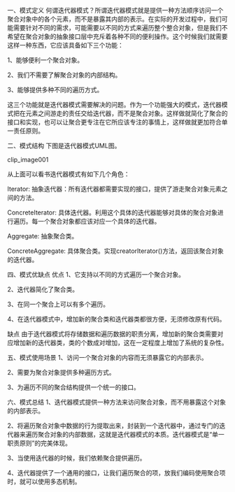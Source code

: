 一、模式定义
何谓迭代器模式？所谓迭代器模式就是提供一种方法顺序访问一个聚合对象中的各个元素，而不是暴露其内部的表示。在实际的开发过程中，我们可能需要针对不同的需求，可能需要以不同的方式来遍历整个整合对象，但是我们不希望在聚合对象的抽象接口层中充斥着各种不同的便利操作。这个时候我们就需要这样一种东西，它应该具备如下三个功能：

1、能够便利一个聚合对象。

2、我们不需要了解聚合对象的内部结构。

3、能够提供多种不同的遍历方式。

这三个功能就是迭代器模式需要解决的问题。作为一个功能强大的模式，迭代器模式把在元素之间游走的责任交给迭代器，而不是聚合对象。这样做就简化了聚合的接口和实现，也可以让聚合更专注在它所应该专注的事情上，这样做就更加符合单一责任原则。

二、模式结构
下图是迭代器模式UML图。

clip_image001

从上面可以看书迭代器模式有如下几个角色：

Iterator: 抽象迭代器：所有迭代器都需要实现的接口，提供了游走聚合对象元素之间的方法。

ConcreteIterator: 具体迭代器。利用这个具体的迭代器能够对具体的聚合对象进行遍历。每一个聚合对象都应该对应一个具体的迭代器。

Aggregate: 抽象聚合类。

ConcreteAggregate: 具体聚合类。实现creatorIterator()方法，返回该聚合对象的迭代器。

四、模式优缺点
优点
1、它支持以不同的方式遍历一个聚合对象。

2、迭代器简化了聚合类。

3、在同一个聚合上可以有多个遍历。

4、在迭代器模式中，增加新的聚合类和迭代器类都很方便，无须修改原有代码。

缺点
由于迭代器模式将存储数据和遍历数据的职责分离，增加新的聚合类需要对应增加新的迭代器类，类的个数成对增加，这在一定程度上增加了系统的复杂性。

五、模式使用场景
1、访问一个聚合对象的内容而无须暴露它的内部表示。

2、需要为聚合对象提供多种遍历方式。

3、为遍历不同的聚合结构提供一个统一的接口。

六、模式总结
1、迭代器模式提供一种方法来访问聚合对象，而不用暴露这个对象的内部表示。

2、将遍历聚合对象中数据的行为提取出来，封装到一个迭代器中，通过专门的迭代器来遍历聚合对象的内部数据，这就是迭代器模式的本质。迭代器模式是“单一职责原则”的完美体现。

3、当使用迭代器的时候，我们依赖聚合提供遍历。

4、迭代器提供了一个通用的接口，让我们遍历聚合的项，放我们编码使用聚合项时，就可以使用多态机制。